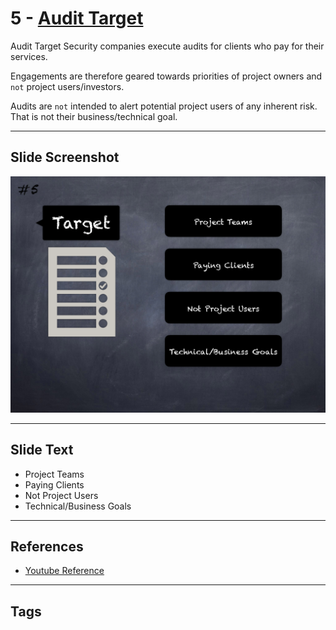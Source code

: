 
# 5 - [Audit Target](./Audit%20Target.md)

Audit Target Security companies execute audits for clients who pay for their services. 

Engagements are therefore geared towards priorities of project owners and `not` project users/investors. 

Audits are `not` intended to alert potential project users of any inherent risk. That is not their business/technical goal.




___
## Slide Screenshot
![005.png](../../images/6.Audit%20Techniques%20and%20Tools%20101/005.png)
___
## Slide Text
- Project Teams
- Paying Clients
- Not Project Users
- Technical/Business Goals
___
## References
- [Youtube Reference](https://youtu.be/M0C7z3TE5Go?t=280)
___
## Tags
